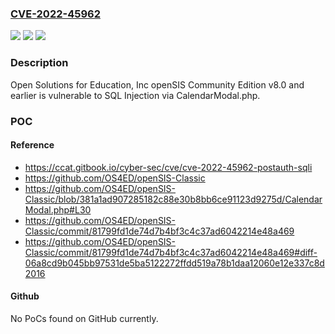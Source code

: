 ### [CVE-2022-45962](https://cve.mitre.org/cgi-bin/cvename.cgi?name=CVE-2022-45962)
![](https://img.shields.io/static/v1?label=Product&message=n%2Fa&color=blue)
![](https://img.shields.io/static/v1?label=Version&message=n%2Fa&color=blue)
![](https://img.shields.io/static/v1?label=Vulnerability&message=n%2Fa&color=brighgreen)

### Description

Open Solutions for Education, Inc openSIS Community Edition v8.0 and earlier is vulnerable to SQL Injection via CalendarModal.php.

### POC

#### Reference
- https://ccat.gitbook.io/cyber-sec/cve/cve-2022-45962-postauth-sqli
- https://github.com/OS4ED/openSIS-Classic
- https://github.com/OS4ED/openSIS-Classic/blob/381a1ad907285182c88e30b8bb6ce91123d9275d/CalendarModal.php#L30
- https://github.com/OS4ED/openSIS-Classic/commit/81799fd1de74d7b4bf3c4c37ad6042214e48a469
- https://github.com/OS4ED/openSIS-Classic/commit/81799fd1de74d7b4bf3c4c37ad6042214e48a469#diff-06a8cd9b045bb97531de5ba5122272ffdd519a78b1daa12060e12e337c8d2016

#### Github
No PoCs found on GitHub currently.

